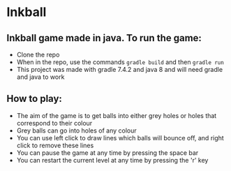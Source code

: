 # Inkball

## Inkball game made in java. To run the game:
* Clone the repo
* When in the repo, use the commands `gradle build` and then `gradle run`
* This project was made with gradle 7.4.2 and java 8 and will need gradle and java to work

## How to play:
* The aim of the game is to get balls into either grey holes or holes that correspond to their colour
* Grey balls can go into holes of any colour
* You can use left click to draw lines which balls will bounce off, and right click to remove these lines
* You can pause the game at any time by pressing the space bar
* You can restart the current level at any time by pressing the 'r' key